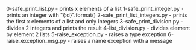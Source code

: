 0-safe_print_list.py - prints x elements of a list 1-safe_print_integer.py - prints an integer with "{:d}".format() 2-safe_print_list_integers.py - prints the first x elements of a list and only integers 3-safe_print_division.py - divides 2 integers and prints the result 4-list_division.py - divides element by element 2 lists 5-raise_exception.py - raises a type exception 6-raise_exception_msg.py - raises a name exception with a message

